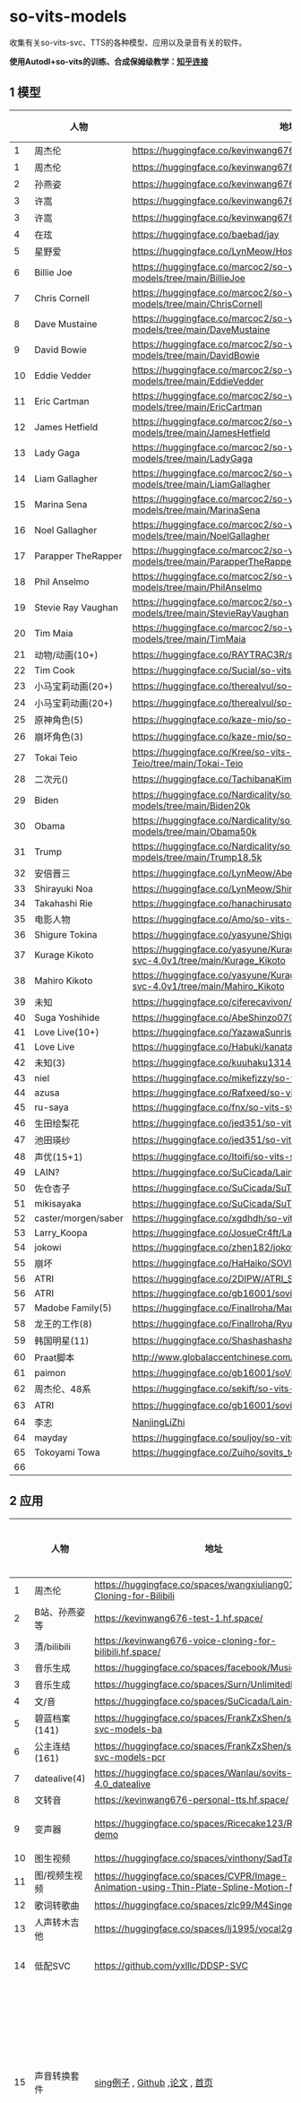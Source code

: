 # so-vits-models
 收集有关so-vits-svc、TTS的各种模型、应用以及录音有关的软件。

**使用Autodl+so-vits的训练、合成保姆级教学：[知乎连接](https://zhuanlan.zhihu.com/p/626164250?utm_id=0)**

## 1 模型

|      | 人物                | 地址                                                         | 训练步数 | 版本    | 有无kmeans |
| ---- | ------------------- | ------------------------------------------------------------ | -------- | ------- | ---------- |
| 1    | 周杰伦              | https://huggingface.co/kevinwang676/jay                      | 10k      | <=4.0   | +          |
| 1    | 周杰伦              | https://huggingface.co/kevinwang676/guesswho                 | 3.25k    | <=4.0   | -          |
| 2    | 孙燕姿              | https://huggingface.co/kevinwang676/syz_ai                   | 6.125    | <=4.0   | -          |
| 3    | 许嵩                | https://huggingface.co/kevinwang676/vae                      | 10k      | <=4.0   | +          |
| 3    | 许嵩                | https://huggingface.co/kevinwang676/sovits-vae               | 10k      | <=4.0   | -          |
| 4    | 在玹                | https://huggingface.co/baebad/jay                            | 未知     | <=4.0   | -          |
| 5    | 星野爱              | https://huggingface.co/LynMeow/HoshinoAI_So-vits-svc-4.0     | 40k      | 4.0     | +          |
| 6    | Billie Joe          | https://huggingface.co/marcoc2/so-vits-svc-4.0-models/tree/main/BillieJoe | 24k      | 4.0     | -          |
| 7    | Chris Cornell       | https://huggingface.co/marcoc2/so-vits-svc-4.0-models/tree/main/ChrisCornell | 7.4k     | 4.0     | -          |
| 8    | Dave Mustaine       | https://huggingface.co/marcoc2/so-vits-svc-4.0-models/tree/main/DaveMustaine | 71.8k    | 4.0     | -          |
| 9    | David Bowie         | https://huggingface.co/marcoc2/so-vits-svc-4.0-models/tree/main/DavidBowie | 7.2k     | 4.0     | -          |
| 10   | Eddie Vedder        | https://huggingface.co/marcoc2/so-vits-svc-4.0-models/tree/main/EddieVedder | 48.8k    | 4.0     | -          |
| 11   | Eric Cartman        | https://huggingface.co/marcoc2/so-vits-svc-4.0-models/tree/main/EricCartman | 10.2k    | 4.0     | -          |
| 12   | James Hetfield      | https://huggingface.co/marcoc2/so-vits-svc-4.0-models/tree/main/JamesHetfield | 49.6k    | 4.0     | -          |
| 13   | Lady Gaga           | https://huggingface.co/marcoc2/so-vits-svc-4.0-models/tree/main/LadyGaga | 14.4k    | 4.0     | -          |
| 14   | Liam Gallagher      | https://huggingface.co/marcoc2/so-vits-svc-4.0-models/tree/main/LiamGallagher | 18.4k    | 4.0     | -          |
| 15   | Marina Sena         | https://huggingface.co/marcoc2/so-vits-svc-4.0-models/tree/main/MarinaSena | 8.8k     | 4.0     | -          |
| 16   | Noel Gallagher      | https://huggingface.co/marcoc2/so-vits-svc-4.0-models/tree/main/NoelGallagher | 15.2k    | 4.0     | -          |
| 17   | Parapper TheRapper  | https://huggingface.co/marcoc2/so-vits-svc-4.0-models/tree/main/ParapperTheRapper | 15.4k    | 4.0     | -          |
| 18   | Phil Anselmo        | https://huggingface.co/marcoc2/so-vits-svc-4.0-models/tree/main/PhilAnselmo | 25k      | 4.0     | -          |
| 19   | Stevie Ray Vaughan  | https://huggingface.co/marcoc2/so-vits-svc-4.0-models/tree/main/StevieRayVaughan | 6.2k     | 4.0     | -          |
| 20   | Tim Maia            | https://huggingface.co/marcoc2/so-vits-svc-4.0-models/tree/main/TimMaia | 319.2k   | 4.0     | -          |
| 21   | 动物/动画(10+)      | https://huggingface.co/RAYTRAC3R/so-vits-svc-4.0             | -        | 4.0     | -          |
| 22   | Tim Cook            | https://huggingface.co/Sucial/so-vits-svc4.1-Tim_Cook        | -        | 4.1     | +          |
| 23   | 小马宝莉动画(20+)   | https://huggingface.co/therealvul/so-vits-svc-4.0            | -        | 4.0     | +          |
| 24   | 小马宝莉动画(20+)   | https://huggingface.co/therealvul/so-vits-svc-3.0            | -        | 3.0     | -          |
| 25   | 原神角色(5)         | https://huggingface.co/kaze-mio/so-vits-genshin              | 10k+     | 4.1     | +          |
| 26   | 崩坏角色(3)         | https://huggingface.co/kaze-mio/so-vits-star-rail            | 20k+     | 4.0     | +          |
| 27   | Tokai Teio          | https://huggingface.co/Kree/so-vits-svc4.0-Tokai-Teio/tree/main/Tokai-Teio | 531.2k   | 4.0     | +          |
| 28   | 二次元()            | https://huggingface.co/TachibanaKimika/so-vits-svc-4.0-models | 1k+      | 4.0     | -          |
| 29   | Biden               | https://huggingface.co/Nardicality/so-vits-svc-4.0-models/tree/main/Biden20k | 20k      | 4.0     | -          |
| 30   | Obama               | https://huggingface.co/Nardicality/so-vits-svc-4.0-models/tree/main/Obama50k | 50k      | 4.0     | -          |
| 31   | Trump               | https://huggingface.co/Nardicality/so-vits-svc-4.0-models/tree/main/Trump18.5k | 18.5k    | 4.0     | -          |
| 32   | 安倍晋三            | https://huggingface.co/LynMeow/AbeShinzo_So-vits-svc-4.1_v2.3.6 | 25k      | 4.1     | +          |
| 33   | Shirayuki Noa       | https://huggingface.co/LynMeow/ShirayukiNoa_So-vits-svc-4.0/ | 49.6k    | 4.0     | +          |
| 34   | Takahashi Rie       | https://huggingface.co/hanachirusato/TakahashiRie_so-vits-svc | 291      | 4.0     | -          |
| 35   | 电影人物            | https://huggingface.co/Amo/so-vits-svc-4.0_GA                | 45k+     | 4.0     | +          |
| 36   | Shigure Tokina      | https://huggingface.co/yasyune/Shigure_Tokina_so-vits-svc-4.0v1 | 59.2k    | 4.0     | -          |
| 37   | Kurage Kikoto       | https://huggingface.co/yasyune/Kurage_Kikoto__Mahiro_Kikoto_so-vits-svc-4.0v1/tree/main/Kurage_Kikoto | 19.2k    | 4.0     | -          |
| 38   | Mahiro Kikoto       | https://huggingface.co/yasyune/Kurage_Kikoto__Mahiro_Kikoto_so-vits-svc-4.0v1/tree/main/Mahiro_Kikoto | 23.2k    | 4.0     | -          |
| 39   | 未知                | https://huggingface.co/ciferecavivon/so-vits-svc3.0_big      | 180k     | 4.0     | -          |
| 40   | Suga Yoshihide      | https://huggingface.co/AbeShinzo0708/so_vits_svc4_SugaYoshihide | 10.4k    | 4.0     | -          |
| 41   | Love Live(10+)      | https://huggingface.co/YazawaSunrise/LoveLive-so-vits-svc    | 280k     | 4.0     | -          |
| 41   | Love Live           | https://huggingface.co/Habuki/kanata-konoe-so-vits-svc-model | 7.2k     | 4.0     | -          |
| 42   | 未知(3)             | https://huggingface.co/kuuhaku1314/so-vits-svc-4.0           | 10k+     | 4.0     | -          |
| 43   | niel                | https://huggingface.co/mikefizzy/so-vits-svc                 | 183k     | 4.0     | -          |
| 44   | azusa               | https://huggingface.co/Rafxeed/so-vits-svc-models            | 30k      | 4.0     | -          |
| 45   | ru-saya             | https://huggingface.co/fnx/so-vits-svc-4.0-ru-saya           | 10k      | 4.0     | -          |
| 46   | 生田绘梨花          | https://huggingface.co/jed351/so-vits                        | 127.2k   | 4.0     | -          |
| 47   | 池田瑛纱            | https://huggingface.co/jed351/so-vits                        | 31.2k    | 4.0     | -          |
| 48   | 声优(15+1)          | https://huggingface.co/Itoifi/so-vits-svc-acg-models         | 60k+     | 3.0/4.0 | -          |
| 49   | LAIN?               | https://huggingface.co/SuCicada/Lain-so-vits-svc-4.0         | 256.8k   | 4.0     | +          |
| 50   | 佐仓杏子            | https://huggingface.co/SuCicada/SuTTS/tree/main/sakurakyouko | 100k     | 4.0     | -          |
| 51   | mikisayaka          | https://huggingface.co/SuCicada/SuTTS/tree/main/mikisayaka   | 50k      | 4.0     | -          |
| 52   | caster/morgen/saber | https://huggingface.co/xgdhdh/so-vits-svc-4.0                | 60k+     | 4.0     | -          |
| 53   | Larry_Koopa         | https://huggingface.co/JosueCr4ft/Larry_Koopa_so-vits-4-0    | 1.28k    | 4.0     | -          |
| 54   | jokowi              | https://huggingface.co/zhen182/jokowi-so-vits-svc-modelv1    | 2.08k    | 4.0     | -          |
| 55   | 崩坏                | https://huggingface.co/HaHaiko/SOVITS-SVC-Hi3-Characters     | 1.92k    | 4.0     | -          |
| 56   | ATRI                | https://huggingface.co/2DIPW/ATRI_SoVITS                     | 39.2k    | 4.0     | +          |
| 56   | ATRI                | https://huggingface.co/gb16001/sovits4.1_ATRI                | 40k      | 4.1     | +          |
| 57   | Madobe Family(5)    | https://huggingface.co/FinalIroha/Madobe_Family_SoVITS4.0_Model | 101.4k   | 4.0     | +          |
| 58   | 龙王的工作(8)       | https://huggingface.co/FinalIroha/Ryuuou_no_Oshigoto_SoVITS4.1_Model | 9.6k     | 4.1     | +          |
| 59   | 韩国明星(11)        | https://huggingface.co/Shashashasha                          | 6k+      | 4.0     | -          |
| 60   | Praat脚本           | http://www.globalaccentchinese.com/soft.php                  | -        | -       | 有用       |
| 61   | paimon              | https://huggingface.co/gb16001/soVits4.1_paimon              | 41.6k    | 4.1     | +          |
| 62   | 周杰伦、48系        | https://huggingface.co/sekift/so-vits-svc                    | >10k     | 4.1     | +，可用    |
| 63   | ATRI                | https://huggingface.co/gb16001/sovits4.1_ATRI/tree/main      | 40k      | 4.1     | +，        |
| 64   | 李志                | [NanjingLiZhi](https://huggingface.co/souljoy/so-vits-svc-NanjingLiZhi/tree/main) | 10k      | 4.0     |            |
| 64   | mayday              | https://huggingface.co/souljoy/so-vits-svc-mayday/tree/main  | 10k      | 4.0     |            |
| 65   | Tokoyami Towa       | https://huggingface.co/Zuiho/sovits_tokoyami_towa            | 139k     | 4.0     |            |
| 66   |                     |                                                              |          |         |            |



## 2 应用

|      | 人物          | 地址                                                         | 项目                   | 是否可用 | 限制                                                         |
| ---- | ------------- | ------------------------------------------------------------ | ---------------------- | -------- | ------------------------------------------------------------ |
| 1    | 周杰伦        | https://huggingface.co/spaces/wangxiuliang01/Voice-Cloning-for-Bilibili | so-vits等              | +        |                                                              |
| 2    | B站、孙燕姿等 | https://kevinwang676-test-1.hf.space/                        | so-vits                | +        |                                                              |
| 3    | 清/bilibili   | https://kevinwang676-voice-cloning-for-bilibili.hf.space/    | so-vits                | +        |                                                              |
| 3    | 音乐生成      | https://huggingface.co/spaces/facebook/MusicGen              | music-gen              | +        |                                                              |
| 3    | 音乐生成      | https://huggingface.co/spaces/Surn/UnlimitedMusicGen         | UnlimitedMusicGen      | +        | 经常错误                                                     |
| 4    | 文/音         | https://huggingface.co/spaces/SuCicada/Lain-vits             | TTS/vits               | +        |                                                              |
| 5    | 碧蓝档案(141) | https://huggingface.co/spaces/FrankZxShen/so-vits-svc-models-ba | so-vits                | +        |                                                              |
| 6    | 公主连结(161) | https://huggingface.co/spaces/FrankZxShen/so-vits-svc-models-pcr | so-vits                | +        |                                                              |
| 7    | datealive(4)  | https://huggingface.co/spaces/Wanlau/sovits-4.0_datealive    | so-vits                | +        | 限制45s                                                      |
| 8    | 文转音        | https://kevinwang676-personal-tts.hf.space/                  | so-vits                | +        | 无                                                           |
| 9    | 变声器        | https://huggingface.co/spaces/Ricecake123/RVC-demo           | rvc                    | +        | 限制90s，只有一个zundamon                                    |
| 10   | 图生视频      | https://huggingface.co/spaces/vinthony/SadTalker             | SadTalker              | +        | 等得久                                                       |
| 11   | 图/视频生视频 | https://huggingface.co/spaces/CVPR/Image-Animation-using-Thin-Plate-Spline-Motion-Model | SadTalker              | -        | 不可用                                                       |
| 12   | 歌词转歌曲    | https://huggingface.co/spaces/zlc99/M4Singer                 | SVS                    | +        | 可用                                                         |
| 13   | 人声转木吉他  | https://huggingface.co/spaces/lj1995/vocal2guitar            | RVC                    | +        |                                                              |
| 14   | 低配SVC       | https://github.com/yxlllc/DDSP-SVC                           | SVC                    | +        | 可用，在CPU上使用SVC                                         |
| 15   | 声音转换套件  | [sing例子](https://huggingface.co/spaces/amphion/singing_voice_conversion) , [Github](https://github.com/open-mmlab/Amphion) ,[论文](https://arxiv.org/abs/2312.09911) , [首页](https://openmmlab.com/) | TTS、SVC、SVS、so-vits | ++       | amphion家族，例子使用有时候慢并卡死，可多次操作。有和声的部分仍然未解决，训练时间过短，效果不够明显。 |
| 16   | chataudio     | https://chataudio.cn/                                        | SVS                    | +        | AI 驱动的语音识别工具，它读取您上传的音频并分析。语音转文字 + 总结 + 对话。识别歌曲效果差。 |
| 17   | MusicLM       | https://aitestkitchen.withgoogle.com/                        | SVS                    | -        | 翻墙，google的产品，未测试                                   |
| 18   | 通义听悟      | https://tingwu.aliyun.com/                                   | SVS                    | ++       | 阿里云的产品，未测试，可以对语音转文本和总结，对话。注册送52小时，2g空间。 |
| 19   | lalal         | https://www.lalal.ai/                                        |                        |          | 人声分离，单次免费，后面要钱                                 |
|      |               |                                                              |                        |          |                                                              |



## 3 工具

|      | 名字         | 链接                                                         | 说明                                                         |
| ---- | ------------ | ------------------------------------------------------------ | ------------------------------------------------------------ |
| 1    | GoldWave     | https://www.newasp.com/soft/17851.html<br>https://www.goldwavechina.cn/ | 数字音频编辑软件                                             |
| 2    | 在线分离     | https://vocalremover.org/zh/                                 | 在线分离5声道，一天3次                                       |
| 3    | 即时调音软件 | https://resource.dreamtonics.com.cn/download/                | PRO要钱                                                      |
| 4    | Praat        | https://www.fon.hum.uva.nl/praat/download_win.html           | 语言软件                                                     |
| 5    | 格式转换     | https://cloudconvert.com/mp4-to-mp3                          | 提供多种格式转换                                             |
| 6    | acestudio    | https://www.acestudio.ai/                                    | AI歌手编曲软件，最新推出，未试用，估计免费                   |
| 7    | suno         | https://app.suno.ai/                                         | AI生成逼真的语音、音乐和音效，为游戏、社交媒体、娱乐等领域提供个性化、互动性强和吸引人的体验。需先注册登录。 |
| 8    | slicer       | https://github.com/openvpi/audio-slicer                      | 切片工具                                                     |
| 9    |              |                                                              |                                                              |



## 4 网站应用

|      | 名字     | 链接                  | 说明           |
| ---- | -------- | --------------------- | -------------- |
| 1    | chordify | https://chordify.net/ | 在线歌曲乐谱提 |
| 2    |          |                       |                |

